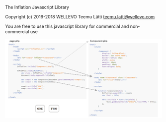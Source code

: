 The Inflation Javascript Library

Copyright (c) 2016-2018 WELLEVO Teemu Lätti teemu.latti@wellevo.com

You are free to use this javascript library for commercial and non-commercial use

![alt text](Example_Image.png?raw=true "Example")
